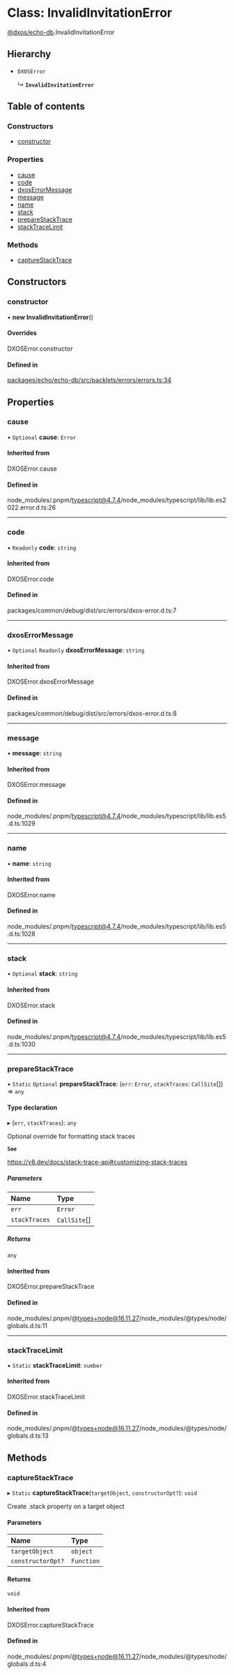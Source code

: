 # Class: InvalidInvitationError

[@dxos/echo-db](../modules/dxos_echo_db.md).InvalidInvitationError

## Hierarchy

- `DXOSError`

  ↳ **`InvalidInvitationError`**

## Table of contents

### Constructors

- [constructor](dxos_echo_db.InvalidInvitationError.md#constructor)

### Properties

- [cause](dxos_echo_db.InvalidInvitationError.md#cause)
- [code](dxos_echo_db.InvalidInvitationError.md#code)
- [dxosErrorMessage](dxos_echo_db.InvalidInvitationError.md#dxoserrormessage)
- [message](dxos_echo_db.InvalidInvitationError.md#message)
- [name](dxos_echo_db.InvalidInvitationError.md#name)
- [stack](dxos_echo_db.InvalidInvitationError.md#stack)
- [prepareStackTrace](dxos_echo_db.InvalidInvitationError.md#preparestacktrace)
- [stackTraceLimit](dxos_echo_db.InvalidInvitationError.md#stacktracelimit)

### Methods

- [captureStackTrace](dxos_echo_db.InvalidInvitationError.md#capturestacktrace)

## Constructors

### constructor

• **new InvalidInvitationError**()

#### Overrides

DXOSError.constructor

#### Defined in

[packages/echo/echo-db/src/packlets/errors/errors.ts:34](https://github.com/dxos/dxos/blob/32ae9b579/packages/echo/echo-db/src/packlets/errors/errors.ts#L34)

## Properties

### cause

• `Optional` **cause**: `Error`

#### Inherited from

DXOSError.cause

#### Defined in

node_modules/.pnpm/typescript@4.7.4/node_modules/typescript/lib/lib.es2022.error.d.ts:26

___

### code

• `Readonly` **code**: `string`

#### Inherited from

DXOSError.code

#### Defined in

packages/common/debug/dist/src/errors/dxos-error.d.ts:7

___

### dxosErrorMessage

• `Optional` `Readonly` **dxosErrorMessage**: `string`

#### Inherited from

DXOSError.dxosErrorMessage

#### Defined in

packages/common/debug/dist/src/errors/dxos-error.d.ts:8

___

### message

• **message**: `string`

#### Inherited from

DXOSError.message

#### Defined in

node_modules/.pnpm/typescript@4.7.4/node_modules/typescript/lib/lib.es5.d.ts:1029

___

### name

• **name**: `string`

#### Inherited from

DXOSError.name

#### Defined in

node_modules/.pnpm/typescript@4.7.4/node_modules/typescript/lib/lib.es5.d.ts:1028

___

### stack

• `Optional` **stack**: `string`

#### Inherited from

DXOSError.stack

#### Defined in

node_modules/.pnpm/typescript@4.7.4/node_modules/typescript/lib/lib.es5.d.ts:1030

___

### prepareStackTrace

▪ `Static` `Optional` **prepareStackTrace**: (`err`: `Error`, `stackTraces`: `CallSite`[]) => `any`

#### Type declaration

▸ (`err`, `stackTraces`): `any`

Optional override for formatting stack traces

**`See`**

https://v8.dev/docs/stack-trace-api#customizing-stack-traces

##### Parameters

| Name | Type |
| :------ | :------ |
| `err` | `Error` |
| `stackTraces` | `CallSite`[] |

##### Returns

`any`

#### Inherited from

DXOSError.prepareStackTrace

#### Defined in

node_modules/.pnpm/@types+node@16.11.27/node_modules/@types/node/globals.d.ts:11

___

### stackTraceLimit

▪ `Static` **stackTraceLimit**: `number`

#### Inherited from

DXOSError.stackTraceLimit

#### Defined in

node_modules/.pnpm/@types+node@16.11.27/node_modules/@types/node/globals.d.ts:13

## Methods

### captureStackTrace

▸ `Static` **captureStackTrace**(`targetObject`, `constructorOpt?`): `void`

Create .stack property on a target object

#### Parameters

| Name | Type |
| :------ | :------ |
| `targetObject` | `object` |
| `constructorOpt?` | `Function` |

#### Returns

`void`

#### Inherited from

DXOSError.captureStackTrace

#### Defined in

node_modules/.pnpm/@types+node@16.11.27/node_modules/@types/node/globals.d.ts:4
